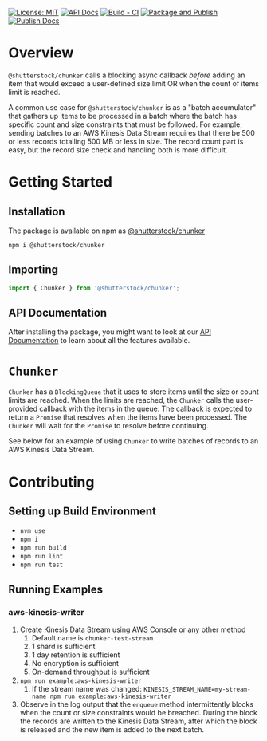 [![License: MIT](https://img.shields.io/badge/License-MIT-green.svg)](https://opensource.org/licenses/MIT) [![API Docs](https://img.shields.io/badge/API%20Docs-View%20Here-blue)](https://tech.shutterstock.com/chunker/) [![Build - CI](https://github.com/shutterstock/chunker/actions/workflows/ci.yml/badge.svg)](https://github.com/shutterstock/chunker/actions/workflows/ci.yml) [![Package and Publish](https://github.com/shutterstock/chunker/actions/workflows/publish.yml/badge.svg)](https://github.com/shutterstock/chunker/actions/workflows/publish.yml) [![Publish Docs](https://github.com/shutterstock/chunker/actions/workflows/docs.yml/badge.svg)](https://github.com/shutterstock/chunker/actions/workflows/docs.yml)

# Overview

`@shutterstock/chunker` calls a blocking async callback _before_ adding an item that would exceed a user-defined size limit OR when the count of items limit is reached.

A common use case for `@shutterstock/chunker` is as a "batch accumulator" that gathers up items to be processed in a batch where the batch has specific count and size constraints that must be followed.  For example, sending batches to an AWS Kinesis Data Stream requires that there be 500 or less records totalling 500 MB or less in size.  The record count part is easy, but the record size check and handling both is more difficult.

# Getting Started

## Installation

The package is available on npm as [@shutterstock/chunker](https://www.npmjs.com/package/@shutterstock/chunker)

`npm i @shutterstock/chunker`

## Importing

```typescript
import { Chunker } from '@shutterstock/chunker';
```

## API Documentation

After installing the package, you might want to look at our [API Documentation](https://tech.shutterstock.com/chunker/) to learn about all the features available.

# `Chunker`

`Chunker` has a `BlockingQueue` that it uses to store items until the size or count limits are reached.  When the limits are reached, the `Chunker` calls the user-provided callback with the items in the queue. The callback is expected to return a `Promise` that resolves when the items have been processed. The `Chunker` will wait for the `Promise` to resolve before continuing.

See below for an example of using `Chunker` to write batches of records to an AWS Kinesis Data Stream.

# Contributing

## Setting up Build Environment

- `nvm use`
- `npm i`
- `npm run build`
- `npm run lint`
- `npm run test`

## Running Examples

### aws-kinesis-writer

1. Create Kinesis Data Stream using AWS Console or any other method
   1. Default name is `chunker-test-stream`
   2. 1 shard is sufficient
   3. 1 day retention is sufficient
   4. No encryption is sufficient
   5. On-demand throughput is sufficient
2. `npm run example:aws-kinesis-writer`
   1. If the stream name was changed: `KINESIS_STREAM_NAME=my-stream-name npm run example:aws-kinesis-writer`
3. Observe in the log output that the `enqueue` method intermittently blocks when the count or size constraints would be breached.  During the block the records are written to the Kinesis Data Stream, after which the block is released and the new item is added to the next batch.
